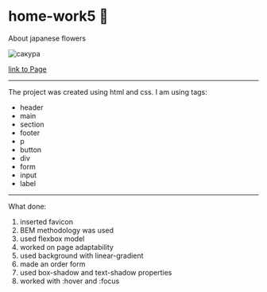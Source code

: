 # home-work5  🌼

About japanese flowers

![сакура](https://planetofhotels.com/guide/sites/default/files/styles/node__blog_post__bp_banner/public/2020-05/Sakura-in-Japan.jpg)

[link to Page](https://katerinashpilevskaya.github.io/home-work5/)

***
The project was created using html and css. I am using tags:
* header
* main
* section
* footer
* p
* button
* div
* form
* input
* label

***

What done:

1. inserted favicon
2. BEM methodology was used
3. used flexbox model
4. worked on page adaptability
5. used background with linear-gradient
6. made an order form
7. used box-shadow and text-shadow properties
8. worked with :hover and :focus


 
